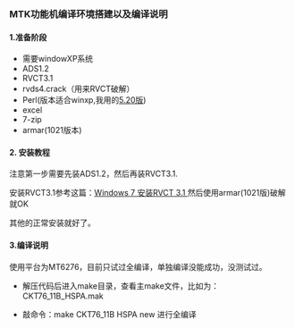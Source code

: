 ### MTK功能机编译环境搭建以及编译说明

#### 1.准备阶段

- 需要windowXP系统
- ADS1.2
- RVCT3.1
- rvds4.crack（用来RVCT破解）
- Perl(版本适合winxp,我用的[5.20版](http://www.elmonton.net/programacion/programas/perl/activeperl-v5-20-2-2001/2645/))
- excel
- 7-zip
- armar(1021版本)

#### 2. 安装教程

注意第一步需要先装ADS1.2，然后再装RVCT3.1.

安装RVCT3.1参考这篇：[Windows 7 安装RVCT 3.1 ](http://segon.win/2017/09/30/rvct-for-windows7/) 然后使用armar(1021版)破解就OK

其他的正常安装就好了。

#### 3.编译说明

使用平台为MT6276，目前只试过全编译，单独编译没能成功，没测试过。

- 解压代码后进入make目录，查看主make文件，比如为：CKT76_11B_HSPA.mak

- 敲命令：make CKT76_11B HSPA new 进行全编译


